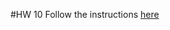 #HW 10
Follow the instructions [here](https://colab.research.google.com/drive/1dUg-nSG_kLF2RkLHxw-M660qP9VXwQt7?usp=sharing)
